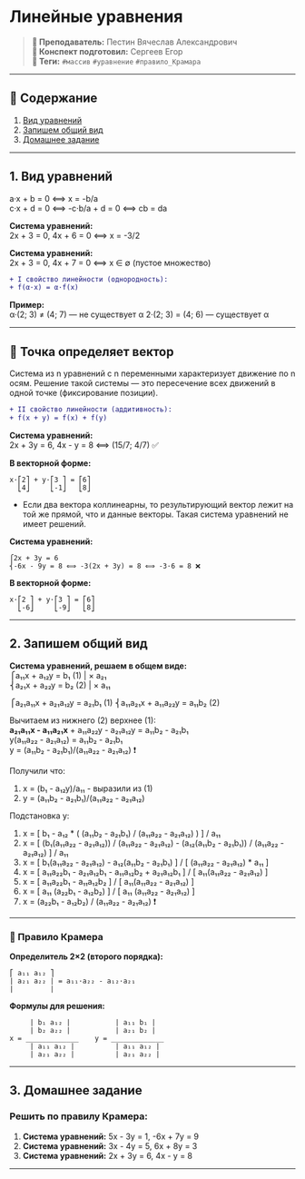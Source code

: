 # Линейные уравнения

> **🐙 Преподаватель:** Пестин Вячеслав Александрович  
> **🦁 Конспект подготовил:** Сергеев Егор  
> **🌴 Теги:** `#массив` `#уравнение` `#правило_Крамара`

---
## 📑 Содержание
1. [Вид уравнений](#1-вид-уравнений)
2. [Запишем общий вид](#2-запишем-общий-вид)
3. [Домашнее задание](#3-домашнее-задание)

---

## 1. Вид уравнений

a·x + b = 0 ⟺ x = -b/a  
c·x + d = 0 ⟺ -c·b/a + d = 0 ⟺ cb = da

**Система уравнений:**  
2x + 3 = 0, 4x + 6 = 0 ⟺ x = -3/2

**Система уравнений:**  
2x + 3 = 0, 4x + 7 = 0 ⟺ x ∈ ∅ (пустое множество)

```diff  
+ I свойство линейности (однородность):  
+ f(α·x) = α·f(x)
```

**Пример:**  
α·(2; 3) ≠ (4; 7) — не существует α
2·(2; 3) = (4; 6) — существует α

---

## 📍 Точка определяет вектор

Система из n уравнений с n переменными характеризует движение по n осям. Решение такой системы — это пересечение всех движений в одной точке (фиксирование позиции).

```diff
+ II свойство линейности (аддитивность):
+ f(x + y) = f(x) + f(y)
```

**Система уравнений:**  
2x + 3y = 6, 4x - y = 8 ⟺ (15/7; 4/7) ✅

**В векторной форме:**  
```
x·⎡2⎤ + y·⎡3 ⎤ = ⎡6⎤
  ⎣4⎦     ⎣-1⎦   ⎣8⎦
```

- Если два вектора коллинеарны, то результирующий вектор лежит на той же прямой, что и данные векторы. Такая система уравнений не имеет решений.

**Система уравнений:**  
```
⎧2x + 3y = 6
⎨-6x - 9y = 8 ⟺ -3(2x + 3y) = 8 ⟺ -3·6 = 8 ❌
```

**В векторной форме:**
```
x·⎡2 ⎤ + y·⎡3 ⎤ = ⎡6⎤
  ⎣-6⎦     ⎣-9⎦   ⎣8⎦
```

---

## 2. Запишем общий вид

**Система уравнений, решаем в общем виде:**  
⎧a₁₁x + a₁₂y = b₁ (1) | × a₂₁  
⎨a₂₁x + a₂₂y = b₂ (2) | × a₁₁

⎧a₂₁a₁₁x + a₂₁a₁₂y = a₂₁b₁ (1)
⎨a₁₁a₂₁x + a₁₁a₂₂y = a₁₁b₂ (2)

Вычитаем из нижнего (2) верхнее (1):  
**a₂₁a₁₁x - a₁₁a₂₁x** + a₁₁a₂₂y - a₂₁a₁₂y = a₁₁b₂ - a₂₁b₁  
y(a₁₁a₂₂ - a₂₁a₁₂) = a₁₁b₂ - a₂₁b₁  
y = (a₁₁b₂ - a₂₁b₁)/(a₁₁a₂₂ - a₂₁a₁₂) ❗

Получили что:  
1. x = (b₁ - a₁₂y)/a₁₁ - выразили из (1)
2. y = (a₁₁b₂ - a₂₁b₁)/(a₁₁a₂₂ - a₂₁a₁₂)

Подстановка y:
1. x = [ b₁ - a₁₂ * ( (a₁₁b₂ - a₂₁b₁) / (a₁₁a₂₂ - a₂₁a₁₂) ) ] / a₁₁
2. x = [ (b₁(a₁₁a₂₂ - a₂₁a₁₂)) / (a₁₁a₂₂ - a₂₁a₁₂) - (a₁₂(a₁₁b₂ - a₂₁b₁)) / (a₁₁a₂₂ - a₂₁a₁₂) ] / a₁₁
3. x = [ b₁(a₁₁a₂₂ - a₂₁a₁₂) - a₁₂(a₁₁b₂ - a₂₁b₁) ] / [ (a₁₁a₂₂ - a₂₁a₁₂) * a₁₁ ]
4. x = [ a₁₁a₂₂b₁ - a₂₁a₁₂b₁ - a₁₁a₁₂b₂ + a₂₁a₁₂b₁ ] / [ a₁₁(a₁₁a₂₂ - a₂₁a₁₂) ]
5. x = [ a₁₁a₂₂b₁ - a₁₁a₁₂b₂ ] / [ a₁₁(a₁₁a₂₂ - a₂₁a₁₂) ]
6. x = [ a₁₁ (a₂₂b₁ - a₁₂b₂) ] / [ a₁₁ (a₁₁a₂₂ - a₂₁a₁₂) ]
7. x = (a₂₂b₁ - a₁₂b₂) / (a₁₁a₂₂ - a₂₁a₁₂) ❗

---

### 🧮 Правило Крамера

**Определитель 2×2 (второго порядка):**
```
⎡ a₁₁ a₁₂ ⎤
| a₂₁ a₂₂ | = a₁₁·a₂₂ - a₁₂·a₂₁
|         |
```

**Формулы для решения:**

```
     | b₁ a₁₂ |           | a₁₁ b₁ |
     | b₂ a₂₂ |           | a₂₁ b₂ |
x = _____________    y = _____________
     | a₁₁ a₁₂ |          | a₁₁ a₁₂ |
     | a₂₁ a₂₂ |          | a₂₁ a₂₂ |
```

---

## 3. Домашнее задание

### Решить по правилу Крамера:
1. **Система уравнений:** 5x - 3y = 1, -6x + 7y = 9
2. **Система уравнений:** 3x - 4y = 5, 6x + 8y = 3
3. **Система уравнений:** 2x + 3y = 6, 4x - y = 8

---
